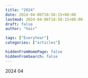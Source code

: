 ```yaml
---
title: "2024"
date: 2024-04-06T18:58:15+08:00
lastmod: 2024-04-06T18:58:15+08:00
draft: false
author: "hair"

tags: ["EveryYear"]
categories: ["articles"]

hiddenFromHomePage: false
hiddenFromSearch: false
---
```

2024 04
